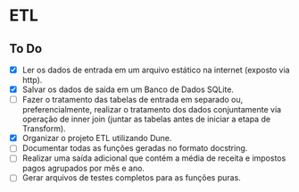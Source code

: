 # ETL


## To Do

- [X] Ler os dados de entrada em um arquivo estático na internet (exposto via http).
- [X] Salvar os dados de saída em um Banco de Dados SQLite.
- [ ] Fazer o tratamento das tabelas de entrada em separado ou, preferencialmente, realizar o tratamento dos dados conjuntamente via operação de inner join (juntar as tabelas antes de iniciar a etapa de Transform).
- [X] Organizar o projeto ETL utilizando Dune.
- [ ] Documentar todas as funções geradas no formato docstring.
- [ ] Realizar uma saída adicional que contém a média de receita e impostos pagos agrupados por mês e ano.
- [ ] Gerar arquivos de testes completos para as funções puras.
